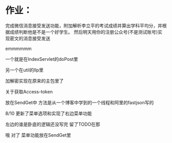 # 作业：



完成微信消息接受发送功能，附加解析李立平的考试成绩并算出学科平均分，并根据成绩判断他是不是一个好学生。 然后明天用你的注册公众号(不是测试账号)实现密文的消息接受发送



emmmmmm

一个就是在IndexServlet的doPost里

另一个在util的llp里



加解密实现在原来的主包里了



关于获取Access-token     

放在SendGet中    方法是从一个博客中学到的一个线程和阿里的fastjson写的



8/10    更新了菜单选项和实现了右边菜单功能

左边的谁是卧底的逻辑还没写完  留了TODO在那





哦  对了  菜单功能放在SendGet里